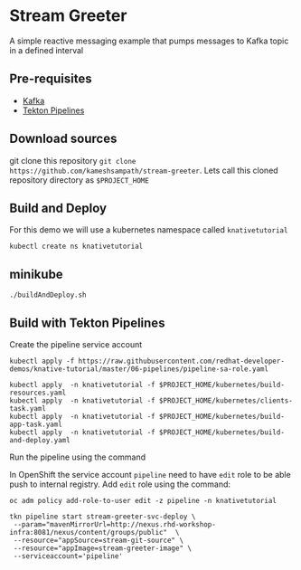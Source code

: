 # Stream Greeter

A simple reactive messaging example that pumps messages to Kafka topic in a defined interval

## Pre-requisites

* [Kafka](https://stirmzi.io)
* [Tekton Pipelines](https://tekton.dev)

## Download sources

git clone this repository `git clone https://github.com/kameshsampath/stream-greeter`. Lets call this cloned repository directory as `$PROJECT_HOME`

## Build and Deploy

For this demo we will use a kubernetes namespace called `knativetutorial`

```shell
kubectl create ns knativetutorial
```

## minikube

```shell
./buildAndDeploy.sh
```

## Build with Tekton Pipelines

Create the pipeline service account

```shell
kubectl apply -f https://raw.githubusercontent.com/redhat-developer-demos/knative-tutorial/master/06-pipelines/pipeline-sa-role.yaml
```

```shell
kubectl apply  -n knativetutorial -f $PROJECT_HOME/kubernetes/build-resources.yaml
kubectl apply  -n knativetutorial -f $PROJECT_HOME/kubernetes/clients-task.yaml
kubectl apply  -n knativetutorial -f $PROJECT_HOME/kubernetes/build-app-task.yaml
kubectl apply  -n knativetutorial -f $PROJECT_HOME/kubernetes/build-and-deploy.yaml
```

Run the pipeline using the command

In OpenShift the service account `pipeline` need to have `edit` role to be able push to internal registry. Add `edit` role using the command:

```shell
oc adm policy add-role-to-user edit -z pipeline -n knativetutorial
```

```shell
tkn pipeline start stream-greeter-svc-deploy \
 --param="mavenMirrorUrl=http://nexus.rhd-workshop-infra:8081/nexus/content/groups/public"  \
 --resource="appSource=stream-git-source" \
 --resource="appImage=stream-greeter-image" \
 --serviceaccount='pipeline'
```
